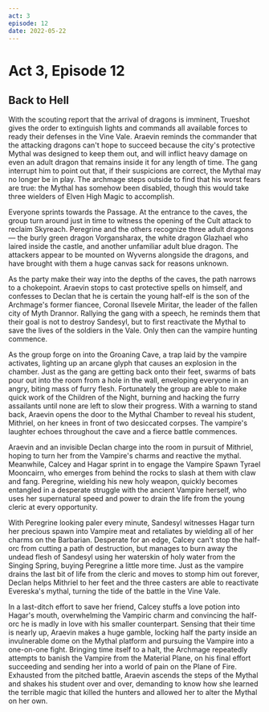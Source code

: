```yaml
---
act: 3
episode: 12
date: 2022-05-22
---
```

# Act 3, Episode 12
## Back to Hell
With the scouting report that the arrival of dragons is imminent, Trueshot gives the order to extinguish lights and commands all available forces to ready their defenses in the Vine Vale. Araevin reminds the commander that the attacking dragons can't hope to succeed because the city's protective Mythal was designed to keep them out, and will inflict heavy damage on even an adult dragon that remains inside it for any length of time. The gang interrupt him to point out that, if their suspicions are correct, the Mythal may no longer be in play. The archmage steps outside to find that his worst fears are true: the Mythal has somehow been disabled, though this would take three wielders of Elven High Magic to accomplish. 

Everyone sprints towards the Passage. At the entrance to the caves, the group turn around just in time to witness the opening of the Cult attack to reclaim Skyreach. Peregrine and the others recognize three adult dragons — the burly green dragon Vorgansharax, the white dragon Glazhael who laired inside the castle, and another unfamiliar adult blue dragon. The attackers appear to be mounted on Wyverns alongside the dragons, and have brought with them a huge canvas sack for reasons unknown. 

As the party make their way into the depths of the caves, the path narrows to a chokepoint. Araevin stops to cast protective spells on himself, and confesses to Declan that he is certain the young half-elf is the son of the Archmage's former fiancee, Coronal Ilsevele Miritar, the leader of the fallen city of Myth Drannor. Rallying the gang with a speech, he reminds them that their goal is not to destroy Sandesyl, but to first reactivate the Mythal to save the lives of the soldiers in the Vale. Only then can the vampire hunting commence.

As the group forge on into the Groaning Cave, a trap laid by the vampire activates, lighting up an arcane glyph that causes an explosion in the chamber. Just as the gang are getting back onto their feet, swarms of bats pour out into the room from a hole in the wall, enveloping everyone in an angry, biting mass of furry flesh. Fortunately the group are able to make quick work of the Children of the Night, burning and hacking the furry assailants until none are left to slow their progress. With a warning to stand back, Araevin opens the door to the Mythal Chamber to reveal his student, Mithriel, on her knees in front of two desiccated corpses. The vampire's laughter echoes throughout the cave and a fierce battle commences.

Araevin and an invisible Declan charge into the room in pursuit of Mithriel, hoping to turn her from the Vampire's charms and reactive the mythal. Meanwhile, Calcey and Hagar sprint in to engage the Vampire Spawn Tyrael Mooncairn, who emerges from behind the rocks to slash at them with claw and fang. Peregrine, wielding his new holy weapon, quickly becomes entangled in a desperate struggle with the ancient Vampire herself, who uses her supernatural speed and power to drain the life from the young cleric at every opportunity.

With Peregrine looking paler every minute, Sandesyl witnesses Hagar turn her precious spawn into Vampire meat and retaliates by wielding all of her charms on the Barbarian. Desperate for an edge, Calcey can't stop the half-orc from cutting a path of destruction, but manages to burn away the undead flesh of Sandesyl using her waterskin of holy water from the Singing Spring, buying Peregrine a little more time. Just as the vampire drains the last bit of life from the cleric and moves to stomp him out forever, Declan helps Mithriel to her feet and the three casters are able to reactivate Evereska's mythal, turning the tide of the battle in the Vine Vale.

In a last-ditch effort to save her friend, Calcey stuffs a love potion into Hagar's mouth, overwhelming the Vampiric charm and convincing the half-orc he is madly in love with his smaller counterpart. Sensing that their time is nearly up, Araevin makes a huge gamble, locking half the party inside an invulnerable dome on the Mythal platform and pursuing the Vampire into a one-on-one fight. Bringing time itself to a halt, the Archmage repeatedly attempts to banish the Vampire from the Material Plane, on his final effort succeeding and sending her into a world of pain on the Plane of Fire. Exhausted from the pitched battle, Araevin ascends the steps of the Mythal and shakes his student over and over, demanding to know how she learned the terrible magic that killed the hunters and allowed her to alter the Mythal on her own.


